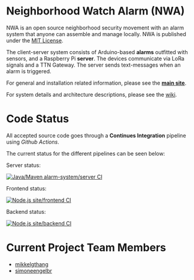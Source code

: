 # Neighborhood Watch Alarm (NWA)
NWA is an open source neighborhood security movement with an alarm system that anyone can assemble and manage locally. NWA is published under the [MIT License](https://github.com/neighborhood-watch-alarm/nwa/blob/master/LICENSE).

The client-server system consists of Arduino-based **alarms** outfitted with sensors, and a Raspberry Pi **server**. The devices communicate via LoRa signals and a TTN Gateway. The server sends text-messages when an alarm is triggered.

For general and installation related information, please see the [**main site**](https://nwa-site.herokuapp.com/).

For system details and architecture descriptions, please see the [wiki](https://github.com/neighborhood-watch-alarm/nwa/wiki).

# Code Status

All accepted source code goes through a **Continues Integration** pipeline using *Github Actions*.

The current status for the different pipelines can be seen below:

Server status:

[![Java/Maven alarm-system/server CI](https://github.com/simoneengelbr/nwa/workflows/Java/Maven%20alarm-system/server%20CI/badge.svg)](https://github.com/neighborhood-watch-alarm/nwa/actions?query=workflow%3A%22Java%2FMaven+alarm-system%2Fserver+CI%22)

Frontend status:

[![Node.js site/frontend CI](https://github.com/simoneengelbr/nwa/workflows/Node.js%20site/frontend%20CI/badge.svg)](https://github.com/neighborhood-watch-alarm/nwa/actions?query=workflow%3A%22Node.js+site%2Ffrontend+CI%22)

Backend status:

[![Node.js site/backend CI](https://github.com/simoneengelbr/nwa/workflows/Node.js%20site/backend%20CI/badge.svg)](https://github.com/neighborhood-watch-alarm/nwa/actions?query=workflow%3A%22Node.js+site%2Fbackend+CI%22)


# Current Project Team Members
* [mikkelgthang](https://github.com/mikkelgthang)
* [simoneengelbr](https://github.com/simoneengelbr)

